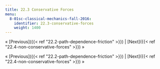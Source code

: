 ```yaml
---
title: 22.3 Conservative Forces
menu:
  8-01sc-classical-mechanics-fall-2016:
    identifier: 22.3-conservative-forces
    weight: 1400
---
```

« [Previous]({{< ref "22.2-path-dependence-friction" >}}) | [Next]({{< ref "22.4-non-conservative-forces" >}}) »

« [Previous]({{< ref "22.2-path-dependence-friction" >}}) | [Next]({{< ref "22.4-non-conservative-forces" >}}) »